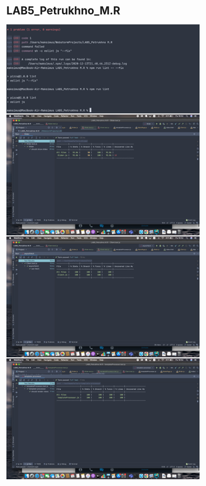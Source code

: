 # LAB5_Petrukhno_M.R
![alt text](https://github.com/Maks-oss/LAB5_Petrukhno_M.R/blob/master/LintValidator.png?raw=true)
![alt text](https://github.com/Maks-oss/LAB5_Petrukhno_M.R/blob/master/Slider.png?raw=true)
![alt text](https://github.com/Maks-oss/LAB5_Petrukhno_M.R/blob/master/Client.png?raw=true)
![alt text](https://github.com/Maks-oss/LAB5_Petrukhno_M.R/blob/master/template-processor.png?raw=true)
